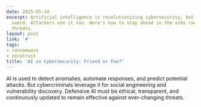 ```yaml
---
date: 2025-05-14
excerpt: Artificial intelligence is revolutionizing cybersecurity, but it’s a double-edged
  sword. Attackers use it too. Here's how to stay ahead in the arms race of intelligent
  threats.
layout: post
link: '#'
tags:
- ransomware
- zerotrust
title: 'AI in Cybersecurity: Friend or Foe?'
---
```

AI is used to detect anomalies, automate responses, and predict potential attacks. But cybercriminals leverage it for social engineering and vulnerability discovery. Defensive AI must be ethical, transparent, and continuously updated to remain effective against ever-changing threats.
